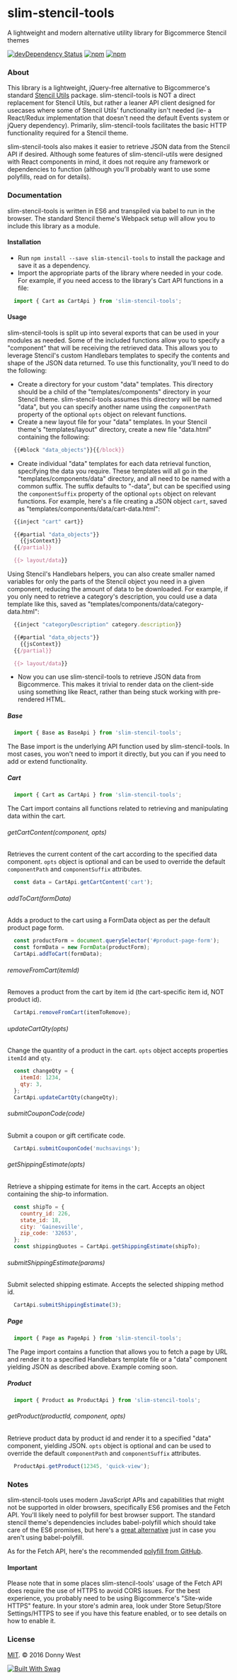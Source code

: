 # slim-stencil-tools

A lightweight and modern alternative utility library for Bigcommerce Stencil themes
<!-- [![Travis build status](http://img.shields.io/travis/dwest-teo/slim-stencil-tools.svg?style=flat)](https://travis-ci.org/dwest-teo/slim-stencil-tools)
[![Code Climate](https://codeclimate.com/github/dwest-teo/slim-stencil-tools/badges/gpa.svg)](https://codeclimate.com/github/dwest-teo/slim-stencil-tools)
[![Test Coverage](https://codeclimate.com/github/dwest-teo/slim-stencil-tools/badges/coverage.svg)](https://codeclimate.com/github/dwest-teo/slim-stencil-tools) -->
[![devDependency Status](https://david-dm.org/dwest-teo/slim-stencil-tools/dev-status.svg)](https://david-dm.org/dwest-teo/slim-stencil-tools#info=devDependencies)
[![npm](https://img.shields.io/npm/v/slim-stencil-tools.svg)](https://www.npmjs.com/package/slim-stencil-tools)
[![npm](https://img.shields.io/npm/l/slim-stencil-tools.svg)](https://www.npmjs.com/package/slim-stencil-tools)

### About
This library is a lightweight, jQuery-free alternative to Bigcommerce's standard [Stencil Utils](https://stencil.bigcommerce.com/docs/the-stencil-utils-package) package.  slim-stencil-tools is NOT a direct replacement for Stencil Utils, but rather a leaner API client designed for usecases where some of Stencil Utils' functionality isn't needed (ie- a React/Redux implementation that doesn't need the default Events system or jQuery dependency).  Primarily, slim-stencil-tools facilitates the basic HTTP functionality required for a Stencil theme.

slim-stencil-tools also makes it easier to retrieve JSON data from the Stencil API if desired.  Although some features of slim-stencil-utils were designed with React components in mind, it does not require any framework or dependencies to function (although you'll probably want to use some polyfills, read on for details).

### Documentation
slim-stencil-tools is written in ES6 and transpiled via babel to run in the browser.  The standard Stencil theme's Webpack setup will allow you to include this library as a module.

#### Installation
* Run `npm install --save slim-stencil-tools` to install the package and save it as a dependency.
* Import the appropriate parts of the library where needed in your code.  For example, if you need access to the library's Cart API functions in a file:
```javascript
  import { Cart as CartApi } from 'slim-stencil-tools';
```

#### Usage
slim-stencil-tools is split up into several exports that can be used in your modules as needed.  Some of the included functions allow you to specify a "component" that will be receiving the retrieved data.  This allows you to leverage Stencil's custom Handlebars templates to specify the contents and shape of the JSON data returned.  To use this functionality, you'll need to do the following:
* Create a directory for your custom "data" templates.  This directory should be a child of the "templates/components" directory in your Stencil theme.  slim-stencil-tools assumes this directory will be named "data", but you can specify another name using the `componentPath` property of the optional `opts` object on relevant functions.
* Create a new layout file for your "data" templates.  In your Stencil theme's "templates/layout" directory, create a new file "data.html" containing the following:
```javascript
  {{#block "data_objects"}}{{/block}}
```
* Create individual "data" templates for each data retrieval function, specifying the data you require.  These templates will all go in the "templates/components/data" directory, and all need to be named with a common suffix.  The suffix defaults to "-data", but can be specified using the `componentSuffix` property of the optional `opts` object on relevant functions.  For example, here's a file creating a JSON object `cart`, saved as "templates/components/data/cart-data.html":
```javascript
  {{inject "cart" cart}}

  {{#partial "data_objects"}}
    {{jsContext}}
  {{/partial}}

  {{> layout/data}}
```
Using Stencil's Handlebars helpers, you can also create smaller named variables for only the parts of the Stencil object you need in a given component, reducing the amount of data to be downloaded.  For example, if you only need to retrieve a category's description, you could use a data template like this, saved as "templates/components/data/category-data.html":
```javascript
  {{inject "categoryDescription" category.description}}

  {{#partial "data_objects"}}
    {{jsContext}}
  {{/partial}}

  {{> layout/data}}
```
* Now you can use slim-stencil-tools to retrieve JSON data from Bigcommerce.  This makes it trivial to render data on the client-side using something like React, rather than being stuck working with pre-rendered HTML.


##### Base
```javascript
  import { Base as BaseApi } from 'slim-stencil-tools';
```

The Base import is the underlying API function used by slim-stencil-tools.  In most cases, you won't need to import it directly, but you can if you need to add or extend functionality.

##### Cart
```javascript
  import { Cart as CartApi } from 'slim-stencil-tools';
```

The Cart import contains all functions related to retrieving and manipulating data within the cart.

###### getCartContent(component, opts)
Retrieves the current content of the cart according to the specified data component.  `opts` object is optional and can be used to override the default `componentPath` and `componentSuffix` attributes.
```javascript
  const data = CartApi.getCartContent('cart');
```

###### addToCart(formData)
Adds a product to the cart using a FormData object as per the default product page form.
```javascript
  const productForm = document.querySelector('#product-page-form');
  const formData = new FormData(productForm);
  CartApi.addToCart(formData);
```

###### removeFromCart(itemId)
Removes a product from the cart by item id (the cart-specific item id, NOT product id).
```javascript
  CartApi.removeFromCart(itemToRemove);
```

###### updateCartQty(opts)
Change the quantity of a product in the cart.  `opts` object accepts properties `itemId` and `qty`.
```javascript
  const changeQty = {
    itemId: 1234,
    qty: 3,
  };
  CartApi.updateCartQty(changeQty);
```

###### submitCouponCode(code)
Submit a coupon or gift certificate code.
```javascript
  CartApi.submitCouponCode('muchsavings');
```

###### getShippingEstimate(opts)
Retrieve a shipping estimate for items in the cart.  Accepts an object containing the ship-to information.
```javascript
  const shipTo = {
    country_id: 226,
    state_id: 18,
    city: 'Gainesville',
    zip_code: '32653',
  };
  const shippingQuotes = CartApi.getShippingEstimate(shipTo);
```

###### submitShippingEstimate(params)
Submit selected shipping estimate.  Accepts the selected shipping method id.
```javascript
  CartApi.submitShippingEstimate(3);
```

##### Page
```javascript
  import { Page as PageApi } from 'slim-stencil-tools';
```

The Page import contains a function that allows you to fetch a page by URL and render it to a specified Handlebars template file or a "data" component yielding JSON as described above.  Example coming soon.

##### Product
```javascript
  import { Product as ProductApi } from 'slim-stencil-tools';
```

###### getProduct(productId, component, opts)
Retrieve product data by product id and render it to a specified "data" component, yielding JSON.  `opts` object is optional and can be used to override the default `componentPath` and `componentSuffix` attributes.
```javascript
  ProductApi.getProduct(12345, 'quick-view');
```

### Notes
slim-stencil-tools uses modern JavaScript APIs and capabilities that might not be supported in older browsers, specifically ES6 promises and the Fetch API.  You'll likely need to polyfill for best browser support.  The standard stencil theme's dependencies includes babel-polyfill which should take care of the ES6 promises, but here's a [great alternative](https://github.com/stefanpenner/es6-promise) just in case you aren't using babel-polyfill.

As for the Fetch API, here's the recommended [polyfill from GitHub](https://github.com/github/fetch).

#### Important
Please note that in some places slim-stencil-tools' usage of the Fetch API does require the use of HTTPS to avoid CORS issues.  For the best experience, you probably need to be using Bigcommerce's "Site-wide HTTPS" feature.  In your store's admin area, look under Store Setup/Store Settings/HTTPS to see if you have this feature enabled, or to see details on how to enable it.

### License

[MIT](https://opensource.org/licenses/MIT). © 2016 Donny West

[![Built With Swag](http://forthebadge.com/images/badges/built-with-swag.svg)](http://forthebadge.com)
